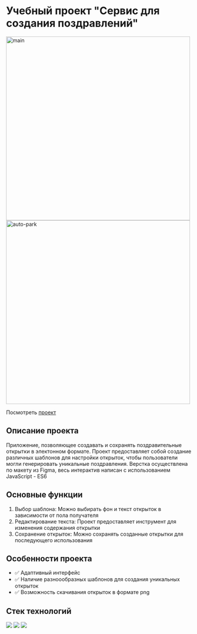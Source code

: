 # Учебный проект "Сервис для создания поздравлений"
<img src="https://github.com/Nadezhda-v/create-postcards/assets/109743172/a84ad6c6-3c3f-4322-96a5-884e94aaaebf" alt="main" width="500"/>
<img src="https://github.com/Nadezhda-v/create-postcards/assets/109743172/f9b72bf9-feb7-4cb4-83d3-2a82d34cb121" alt="auto-park" width="500"/>

Посмотреть [проект](https://nadezhda-v.github.io/create-postcards/)

## Описание проекта
Приложение, позволяющее создавать и сохранять поздравительные открытки в электонном формате. Проект предоставляет собой создание различных шаблонов для настройки открыток, чтобы пользователи могли генерировать уникальные поздравления. Верстка осуществлена по макету из Figma, весь интерактив написан с использованием JavaScript - ES6

## Основные функции 
1. Выбор шаблона: Можно выбирать фон и текст открыток в зависимости от пола получателя
2. Редактирование текста: Проект предоставляет инструмент для изменения содержания открытки
3. Сохранение открыток: Можно сохранять созданные открытки для последующего использования

## Особенности проекта
- ✅ Адаптивный интерфейс
- ✅ Наличие разноообразных шаблонов для создания уникальных открыток
- ✅ Возможность скачивания открыток в формате png

## Стек технологий
<img src="https://camo.githubusercontent.com/d63d473e728e20a286d22bb2226a7bf45a2b9ac6c72c59c0e61e9730bfe4168c/68747470733a2f2f696d672e736869656c64732e696f2f62616467652f48544d4c352d4533344632363f7374796c653d666f722d7468652d6261646765266c6f676f3d68746d6c35266c6f676f436f6c6f723d7768697465"> <img src="https://camo.githubusercontent.com/3a0f693cfa032ea4404e8e02d485599bd0d192282b921026e89d271aaa3d7565/68747470733a2f2f696d672e736869656c64732e696f2f62616467652f435353332d3135373242363f7374796c653d666f722d7468652d6261646765266c6f676f3d63737333266c6f676f436f6c6f723d7768697465">
<img src="https://camo.githubusercontent.com/93c855ae825c1757f3426f05a05f4949d3b786c5b22d0edb53143a9e8f8499f6/68747470733a2f2f696d672e736869656c64732e696f2f62616467652f4a6176615363726970742d3332333333303f7374796c653d666f722d7468652d6261646765266c6f676f3d6a617661736372697074266c6f676f436f6c6f723d463744463145">
